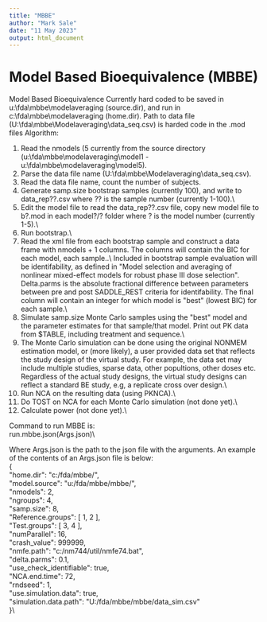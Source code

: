 ```yaml
---
title: "MBBE"
author: "Mark Sale"
date: "11 May 2023"
output: html_document
--- 
```


# Model Based Bioequivalence (MBBE)
 
Model Based Bioequivalence
Currently hard coded to be saved in u:\fda\mbbe\modelaveraging (source.dir), and run in c:\fda\mbbe\modelaveraging (home.dir). Path to data file (U:\fda\mbbe\Modelaveraging\data_seq.csv) is harded code in the .mod files
Algorithm: 

 1. Read the nmodels (5 currently from the source directory (u:\fda\mbbe\modelaveraging\model1 - u:\fda\mbbe\modelaveraging\model5).
 2. Parse the data file name (U:\fda\mbbe\Modelaveraging\data_seq.csv). 
 3. Read the data file name, count the number of subjects.
 4. Generate samp.size bootstrap samples (currently 100), and write to data_rep??.csv where ?? is the sample number (currently 1-100).\
 5. Edit the model file to read the data_rep??.csv file, copy new model file to b?.mod in each model?/? folder where ? is the model number (currently 1-5).\
 6. Run bootstrap.\
 7. Read the xml file from each bootstrap sample and construct a data frame with nmodels + 1 columns. The columns will contain the BIC for each model, each sample..\ Included in bootstrap sample evaluation will be identifability, as defined in "Model selection and averaging of nonlinear mixed-effect models for robust phase III dose selection". Delta.parms is the absolute fractional difference between parameters between pre and post SADDLE_REST criteria for identifability. The final column will contain an integer for which model is "best" (lowest BIC) for each sample.\
 8. Simulate samp.size Monte Carlo samples using the "best" model and the parameter estimates for that sample/that model. Print out PK data from $TABLE, including treatment and sequence.\
 9. The Monte Carlo simulation can be done using the original NONMEM estimation model, or (more likely), a user provided data set that reflects the study design of the virtual study. For example, the data set may include multiple studies, sparse data, other popultions, other doses etc. Regardless of the actual study designs, the virtual study designs can reflect a standard BE study, e.g, a replicate cross over design.\
 10. Run NCA on the resulting data (using PKNCA).\
 11. Do TOST on NCA for each Monte Carlo simulation (not done yet).\
 12. Calculate power (not done yet).\
 
Command to run MBBE is:\
run.mbbe.json(Args.json)\

Where Args.json is the path to the json file with the arguments. An example of the contents of an Args.json file is below:\
{\
"home.dir": "c:/fda/mbbe/",\
"model.source": "u:/fda/mbbe/mbbe/",\
"nmodels":        2,\
"ngroups":        4,\
"samp.size":        8,\
"Reference.groups": [        1,        2 ],\
"Test.groups": [        3,        4 ],\
"numParallel":       16,\
"crash_value":   999999,\
"nmfe.path": "c:/nm744/util/nmfe74.bat",\
"delta.parms":      0.1,\
"use_check_identifiable": true,\
"NCA.end.time":       72,\
"rndseed":        1,\
"use.simulation.data": true,\
"simulation.data.path": "U:/fda/mbbe/mbbe/data_sim.csv" \
}\

  
